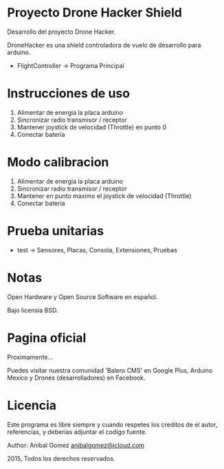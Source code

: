 Proyecto Drone Hacker Shield
============================

Desarrollo del proyecto Drone Hacker.

DroneHacker es una shield controladora de vuelo de desarrollo para arduino.

* FlightController -> Programa Principal

Instrucciones de uso
====================

1. Alimentar de energia la placa arduino
2. Sincronizar radio transmisor / receptor
3. Mantener joystick de velocidad (Throttle) en punto 0
4. Conectar bateria

Modo calibracion
================

1. Alimentar de energia la placa arduino
2. Sincronizar radio transmisor / receptor
3. Mantener en punto maximo el joystick de velocidad (Throttle)
4. Conectar bateria

Prueba unitarias
================

* test -> Sensores, Placas, Consola, Extensiones, Pruebas

Notas
=====

Open Hardware y Open Source Software en español.

Bajo licensia BSD.

Pagina oficial
==============

Proximamente...

Puedes visitar nuestra comunidad 'Balero CMS' en Google Plus,
Arduino Mexico y Drones (desarrolladores) en Facebook.


Licencia
========

Este programa es libre siempre y cuando respetes los creditos
de el autor, referencias, y deberias adjuntar el codigo fuente.

Author: Anibal Gomez <anibalgomez@icloud.com>

2015, Todos los derechos reservados.

